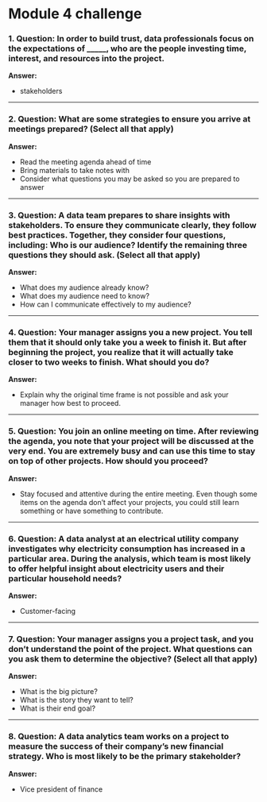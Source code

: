 # Module 4 challenge

### 1. Question: In order to build trust, data professionals focus on the expectations of _____, who are the people investing time, interest, and resources into the project.
**Answer:**
- stakeholders

---

### 2. Question: What are some strategies to ensure you arrive at meetings prepared? (Select all that apply)
**Answer:**
- Read the meeting agenda ahead of time  
- Bring materials to take notes with  
- Consider what questions you may be asked so you are prepared to answer

---

### 3. Question: A data team prepares to share insights with stakeholders. To ensure they communicate clearly, they follow best practices. Together, they consider four questions, including: Who is our audience? Identify the remaining three questions they should ask. (Select all that apply)
**Answer:**
- What does my audience already know?  
- What does my audience need to know?  
- How can I communicate effectively to my audience?

---

### 4. Question: Your manager assigns you a new project. You tell them that it should only take you a week to finish it. But after beginning the project, you realize that it will actually take closer to two weeks to finish. What should you do?
**Answer:**
- Explain why the original time frame is not possible and ask your manager how best to proceed.

---

### 5. Question: You join an online meeting on time. After reviewing the agenda, you note that your project will be discussed at the very end. You are extremely busy and can use this time to stay on top of other projects. How should you proceed?
**Answer:**
- Stay focused and attentive during the entire meeting. Even though some items on the agenda don’t affect your projects, you could still learn something or have something to contribute.

---

### 6. Question: A data analyst at an electrical utility company investigates why electricity consumption has increased in a particular area. During the analysis, which team is most likely to offer helpful insight about electricity users and their particular household needs?
**Answer:**
- Customer-facing

---

### 7. Question: Your manager assigns you a project task, and you don’t understand the point of the project. What questions can you ask them to determine the objective? (Select all that apply)
**Answer:**
- What is the big picture?  
- What is the story they want to tell?  
- What is their end goal?

---

### 8. Question: A data analytics team works on a project to measure the success of their company’s new financial strategy. Who is most likely to be the primary stakeholder?
**Answer:**
- Vice president of finance
